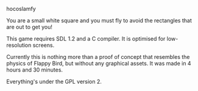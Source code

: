 hocoslamfy

You are a small white square and you must fly to avoid the rectangles that are out to get you!

This game requires SDL 1.2 and a C compiler. It is optimised for low-resolution screens.

Currently this is nothing more than a proof of concept that resembles the physics of Flappy Bird, but without any graphical assets. It was made in 4 hours and 30 minutes.

Everything's under the GPL version 2.